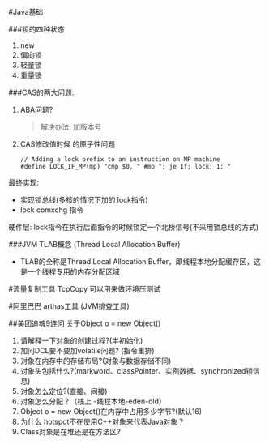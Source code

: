#Java基础

###锁的四种状态
1. new
2. 偏向锁
3. 轻量锁
4. 重量锁


###CAS的两大问题:
1. ABA问题?
    >解决办法: 加版本号
2. CAS修改值时候  的原子性问题
   ```
   // Adding a lock prefix to an instruction on MP machine
   #define LOCK_IF_MP(mp) "cmp $0, " #mp "; je 1f; lock; 1: " 
   ```
最终实现:
- 实现锁总线(多核的情况下加的 lock指令)
- lock comxchg 指令
   
硬件层:
   lock指令在执行后面指令的时候锁定一个北桥信号(不采用锁总线的方式)


###JVM TLAB概念 (Thread Local Allocation Buffer)
- TLAB的全称是Thread Local Allocation Buffer，即线程本地分配缓存区，这是一个线程专用的内存分配区域


#流量复制工具
TcpCopy
可以用来做环境压测试

#阿里巴巴 arthas工具 (JVM排查工具)



##美团追魂9连问
关于Object o = new Object()
1. 请解释一下对象的创建过程?(半初始化)
2. 加问DCL要不要加volatile问题? (指令重排)
3. 对象在内存中的存储布局?(对象与数据存储不同)
4. 对象头包括什么?(markword、classPointer、实例数据、synchronized锁信息)
5. 对象怎么定位?(直接、间接)
6. 对象怎么分配？（栈上 -线程本地-eden-old）
7. Object o = new  Object()在内存中占用多少字节?(默认16)
8. 为什么 hotspot不在使用C++对象来代表Java对象？
9. Class对象是在堆还是在方法区?